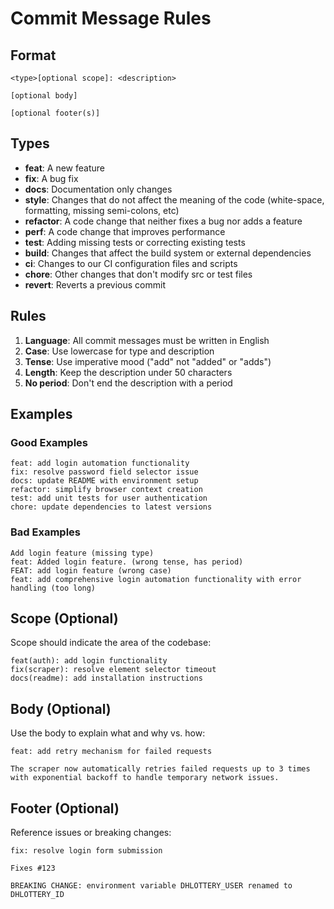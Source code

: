 # Commit Message Rules

## Format
```
<type>[optional scope]: <description>

[optional body]

[optional footer(s)]
```

## Types
- **feat**: A new feature
- **fix**: A bug fix
- **docs**: Documentation only changes
- **style**: Changes that do not affect the meaning of the code (white-space, formatting, missing semi-colons, etc)
- **refactor**: A code change that neither fixes a bug nor adds a feature
- **perf**: A code change that improves performance
- **test**: Adding missing tests or correcting existing tests
- **build**: Changes that affect the build system or external dependencies
- **ci**: Changes to our CI configuration files and scripts
- **chore**: Other changes that don't modify src or test files
- **revert**: Reverts a previous commit

## Rules
1. **Language**: All commit messages must be written in English
2. **Case**: Use lowercase for type and description
3. **Tense**: Use imperative mood ("add" not "added" or "adds")
4. **Length**: Keep the description under 50 characters
5. **No period**: Don't end the description with a period

## Examples

### Good Examples
```
feat: add login automation functionality
fix: resolve password field selector issue
docs: update README with environment setup
refactor: simplify browser context creation
test: add unit tests for user authentication
chore: update dependencies to latest versions
```

### Bad Examples
```
Add login feature (missing type)
feat: Added login feature. (wrong tense, has period)
FEAT: add login feature (wrong case)
feat: add comprehensive login automation functionality with error handling (too long)
```

## Scope (Optional)
Scope should indicate the area of the codebase:
```
feat(auth): add login functionality
fix(scraper): resolve element selector timeout
docs(readme): add installation instructions
```

## Body (Optional)
Use the body to explain what and why vs. how:
```
feat: add retry mechanism for failed requests

The scraper now automatically retries failed requests up to 3 times
with exponential backoff to handle temporary network issues.
```

## Footer (Optional)
Reference issues or breaking changes:
```
fix: resolve login form submission

Fixes #123

BREAKING CHANGE: environment variable DHLOTTERY_USER renamed to DHLOTTERY_ID
```